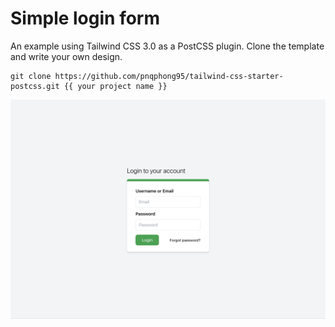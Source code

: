 # Simple login form

An example using Tailwind CSS 3.0 as a PostCSS plugin. Clone the template and write your own design.

    git clone https://github.com/pnqphong95/tailwind-css-starter-postcss.git {{ your project name }}

![Simple login form](./resources/login-form.png)